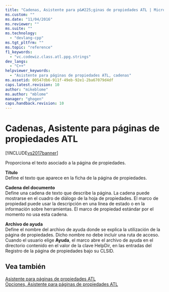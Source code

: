 ```yaml
---
title: "Cadenas, Asistente para p&#225;ginas de propiedades ATL | Microsoft Docs"
ms.custom: ""
ms.date: "11/04/2016"
ms.reviewer: ""
ms.suite: ""
ms.technology: 
  - "devlang-cpp"
ms.tgt_pltfrm: ""
ms.topic: "reference"
f1_keywords: 
  - "vc.codewiz.class.atl.ppg.strings"
dev_langs: 
  - "C++"
helpviewer_keywords: 
  - "Asistente para páginas de propiedades ATL, cadenas"
ms.assetid: 00547db6-911f-49eb-92e1-2ba67079d4df
caps.latest.revision: 10
author: "mikeblome"
ms.author: "mblome"
manager: "ghogen"
caps.handback.revision: 10
---
```

# Cadenas, Asistente para p&#225;ginas de propiedades ATL
[!INCLUDE[vs2017banner](../../assembler/inline/includes/vs2017banner.md)]

Proporciona el texto asociado a la página de propiedades.  
  
 **Título**  
 Define el texto que aparece en la ficha de la página de propiedades.  
  
 **Cadena del documento**  
 Define una cadena de texto que describe la página.  La cadena puede mostrarse en el cuadro de diálogo de la hoja de propiedades.  El marco de propiedad puede usar la descripción en una línea de estado o en la información sobre herramientas.  El marco de propiedad estándar por el momento no usa esta cadena.  
  
 **Archivo de ayuda**  
 Define el nombre del archivo de ayuda donde se explica la utilización de la página de propiedades.  Dicho nombre no debe incluir una ruta de acceso.  Cuando el usuario elige **Ayuda**, el marco abre el archivo de ayuda en el directorio contenido en el valor de la clave HelpDir, en las entradas del Registro de la página de propiedades bajo su CLSID.  
  
## Vea también  
 [Asistente para páginas de propiedades ATL](../../atl/reference/atl-property-page-wizard.md)   
 [Opciones, Asistente para páginas de propiedades ATL](../../atl/reference/options-atl-property-page-wizard.md)
